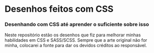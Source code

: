 # Desenhos feitos com CSS

### Desenhando com CSS até aprender o suficiente sobre isso

Neste repositório estão os desenhos que fiz para melhorar minhas habilidades em CSS e SASS/SCSS.
Sempre que a arte original não for minha, colocarei a fonte para dar os devidos créditos ao responsável.
